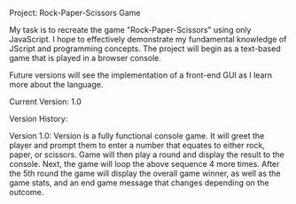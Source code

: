 Project: Rock-Paper-Scissors Game

My task is to recreate the game "Rock-Paper-Scissors" using only JavaScript.
I hope to effectively demonstrate my fundamental knowledge of JScript and programming concepts.
The project will begin as a text-based game that is played in a browser console. 

Future versions will see the implementation of a front-end GUI as I learn more about the language.

Current Version: 1.0

Version History:

Version 1.0: 
    Version is a fully functional console game. It will greet the player and prompt them to enter a number that equates to either rock, paper, or scissors. 
    Game will then play a round and display the result to the console.
    Next, the game will loop the above sequence 4 more times. 
    After the 5th round the game will display the overall game winner, as well as the game stats, and an end game message that changes depending on the outcome.



